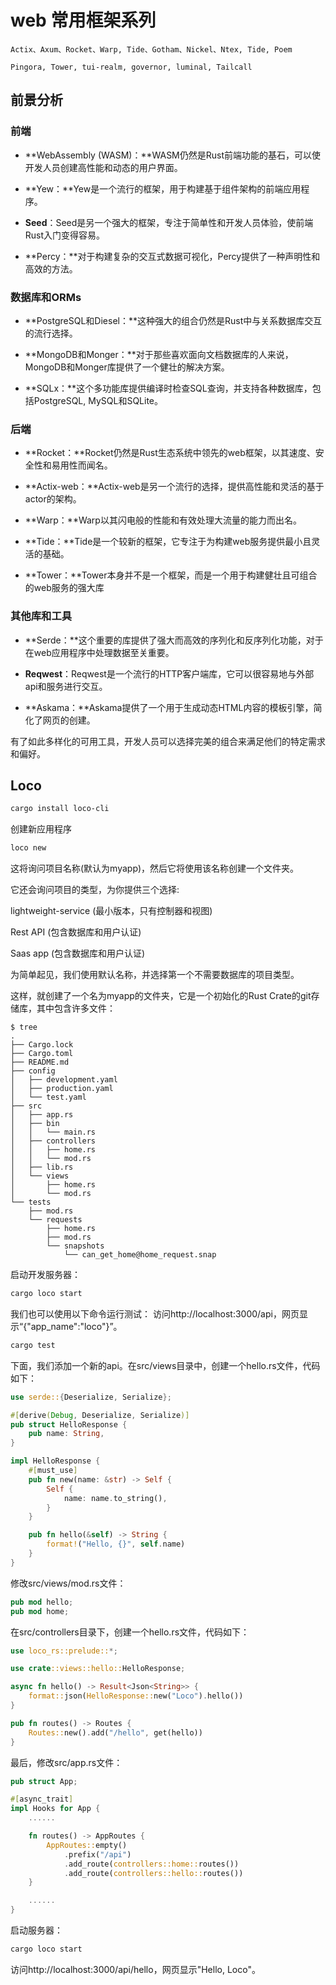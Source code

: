 # web 常用框架系列

```
Actix、Axum、Rocket、Warp, Tide、Gotham、Nickel、Ntex, Tide, Poem

Pingora, Tower, tui-realm, governor, luminal, Tailcall
```




## 前景分析


### 前端

- **WebAssembly (WASM)：**WASM仍然是Rust前端功能的基石，可以使开发人员创建高性能和动态的用户界面。
    
- **Yew：**Yew是一个流行的框架，用于构建基于组件架构的前端应用程序。
    
- **Seed**：Seed是另一个强大的框架，专注于简单性和开发人员体验，使前端Rust入门变得容易。
    
- **Percy：**对于构建复杂的交互式数据可视化，Percy提供了一种声明性和高效的方法。


### 数据库和ORMs

- **PostgreSQL和Diesel：**这种强大的组合仍然是Rust中与关系数据库交互的流行选择。
    
- **MongoDB和Monger：**对于那些喜欢面向文档数据库的人来说，MongoDB和Monger库提供了一个健壮的解决方案。
    
- **SQLx：**这个多功能库提供编译时检查SQL查询，并支持各种数据库，包括PostgreSQL, MySQL和SQLite。

### 后端
- **Rocket：**Rocket仍然是Rust生态系统中领先的web框架，以其速度、安全性和易用性而闻名。
    
- **Actix-web：**Actix-web是另一个流行的选择，提供高性能和灵活的基于actor的架构。
    
- **Warp：**Warp以其闪电般的性能和有效处理大流量的能力而出名。
    
- **Tide：**Tide是一个较新的框架，它专注于为构建web服务提供最小且灵活的基础。
    
- **Tower：**Tower本身并不是一个框架，而是一个用于构建健壮且可组合的web服务的强大库

### 其他库和工具
- **Serde：**这个重要的库提供了强大而高效的序列化和反序列化功能，对于在web应用程序中处理数据至关重要。
    
- **Reqwest**：Reqwest是一个流行的HTTP客户端库，它可以很容易地与外部api和服务进行交互。
    
- **Askama：**Askama提供了一个用于生成动态HTML内容的模板引擎，简化了网页的创建。
    

有了如此多样化的可用工具，开发人员可以选择完美的组合来满足他们的特定需求和偏好。









## Loco

```sh
cargo install loco-cli
```

创建新应用程序
```sh
loco new
```
这将询问项目名称(默认为myapp)，然后它将使用该名称创建一个文件夹。

它还会询问项目的类型，为你提供三个选择:

lightweight-service (最小版本，只有控制器和视图)


Rest API (包含数据库和用户认证)


Saas app (包含数据库和用户认证)


为简单起见，我们使用默认名称，并选择第一个不需要数据库的项目类型。

这样，就创建了一个名为myapp的文件夹，它是一个初始化的Rust Crate的git存储库，其中包含许多文件：

```tree
$ tree
.
├── Cargo.lock
├── Cargo.toml
├── README.md
├── config
│   ├── development.yaml
│   ├── production.yaml
│   └── test.yaml
├── src
│   ├── app.rs
│   ├── bin
│   │   └── main.rs
│   ├── controllers
│   │   ├── home.rs
│   │   └── mod.rs
│   ├── lib.rs
│   └── views
│       ├── home.rs
│       └── mod.rs
└── tests
    ├── mod.rs
    └── requests
        ├── home.rs
        ├── mod.rs
        └── snapshots
            └── can_get_home@home_request.snap
```


启动开发服务器：
```sh
cargo loco start
```

我们也可以使用以下命令运行测试：
访问http://localhost:3000/api，网页显示“{"app_name":"loco"}”。
```sh
cargo test
```

下面，我们添加一个新的api。在src/views目录中，创建一个hello.rs文件，代码如下：
```rs
use serde::{Deserialize, Serialize};

#[derive(Debug, Deserialize, Serialize)]
pub struct HelloResponse {
    pub name: String,
}

impl HelloResponse {
    #[must_use]
    pub fn new(name: &str) -> Self {
        Self {
            name: name.to_string(),
        }
    }

    pub fn hello(&self) -> String {
        format!("Hello, {}", self.name)
    }
}
```


修改src/views/mod.rs文件：
```rs
pub mod hello;
pub mod home;
```

在src/controllers目录下，创建一个hello.rs文件，代码如下：
```rs
use loco_rs::prelude::*;

use crate::views::hello::HelloResponse;

async fn hello() -> Result<Json<String>> {
    format::json(HelloResponse::new("Loco").hello())
}

pub fn routes() -> Routes {
    Routes::new().add("/hello", get(hello))
}
```

最后，修改src/app.rs文件：
```rs
pub struct App;

#[async_trait]
impl Hooks for App {
    ......

    fn routes() -> AppRoutes {
        AppRoutes::empty()
            .prefix("/api")
            .add_route(controllers::home::routes())
            .add_route(controllers::hello::routes())
    }

    ......
}
```

启动服务器：
```sh
cargo loco start
```

访问http://localhost:3000/api/hello，网页显示"Hello, Loco"。

